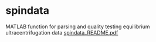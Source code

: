 # spindata
MATLAB function for parsing and quality testing equilibrium ultracentrifugation data
[spindata_README.pdf](https://github.com/mullinslabUCSF/spindata/files/7612393/spindata_README.pdf)
